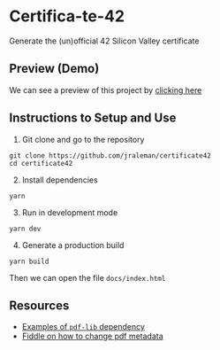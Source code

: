 # Certifica-te-42

Generate the (un)official 42 Silicon Valley certificate

## Preview (Demo)

We can see a preview of this project by [clicking here](https://github.com/jraleman/certificate42)

## Instructions to Setup and Use

1. Git clone and go to the repository

```
git clone https://github.com/jraleman/certificate42
cd certificate42
```

2. Install dependencies

```
yarn
```

3. Run in development mode

```
yarn dev
```

4. Generate a production build

```
yarn build
```

Then we can open the file `docs/index.html`

## Resources

- [Examples of `pdf-lib` dependency](https://pdf-lib.js.org/#examples)
- [Fiddle on how to change pdf metadata](https://jsfiddle.net/Hopding/vcwmfnbe/2/)
